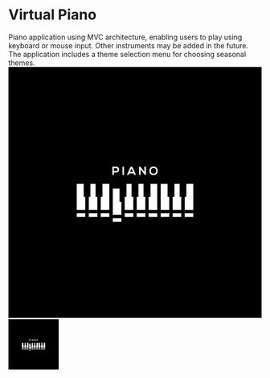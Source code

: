 # Virtual Piano
Piano application using MVC architecture, enabling users to play using keyboard or mouse input. Other instruments may be added in the future. The application includes a theme selection menu for choosing seasonal themes.
![Piano](src/images/piano.jpg)
<img src="src/images/piano.jpg" alt="image" width="100" height="100">
